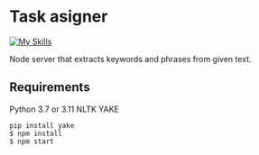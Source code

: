 # Task asigner 

[![My Skills](https://skills.thijs.gg/icons?i=nodejs,express,javascript,&theme=dark)](https://skills.thijs.gg)

Node server that extracts keywords and phrases from given text.

## Requirements
  Python 3.7 or 3.11
  NLTK YAKE
  
```
pip install yake
$ npm install
$ npm start

```
